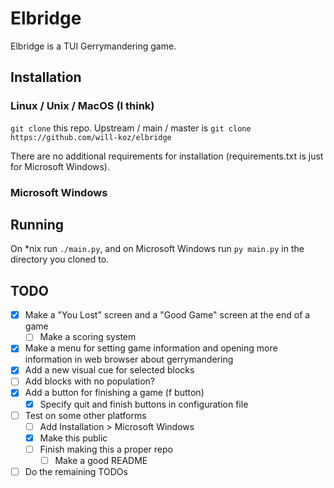 # Elbridge

Elbridge is a TUI Gerrymandering game.

## Installation

### Linux / Unix / MacOS (I think)

`git clone` this repo. Upstream / main / master is `git clone https://github.com/will-koz/elbridge`

There are no additional requirements for installation (requirements.txt is just for Microsoft
Windows).

### Microsoft Windows

<!-- TODO -->

## Running

On *nix run `./main.py`, and on Microsoft Windows run `py main.py` in the directory you cloned to.

## TODO
- [x] Make a "You Lost" screen and a "Good Game" screen at the end of a game
  - [ ] Make a scoring system
- [x] Make a menu for setting game information and opening more information in web browser about
gerrymandering
- [x] Add a new visual cue for selected blocks
- [ ] Add blocks with no population?
- [x] Add a button for finishing a game (f button)
  - [x] Specify quit and finish buttons in configuration file
- [ ] Test on some other platforms
  - [ ] Add Installation > Microsoft Windows
  - [x] Make this public
  - [ ] Finish making this a proper repo
    - [ ] Make a good README
- [ ] Do the remaining TODOs
